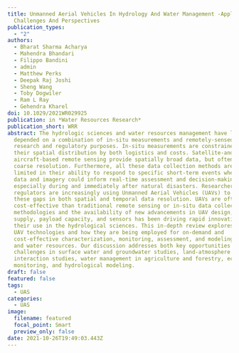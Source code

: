 ```yaml
---
title: Unmanned Aerial Vehicles In Hydrology And Water Management -Applications,
  Challenges And Perspectives
publication_types:
  - "2"
authors:
  - Bharat Sharma Acharya
  - Mahendra Bhandari
  - Filippo Bandini
  - admin
  - Matthew Perks
  - Deepak Raj Joshi
  - Sheng Wang
  - Toby Dogwiler
  - Ram L Ray
  - Gehendra Kharel
doi: 10.1029/2021WR029925
publication: in *Water Resources Research*
publication_short: WRR
abstract: The hydrologic sciences and water resources management have long
  depended on a combination of in-situ measurements and remotely-sensed data for
  research and regulatory purposes. In-situ measurements are constrained in
  their spatial distribution by both logistics and costs. Satellite-and manned
  aircraft-based remote sensing provide spatially broad data, but often of a
  coarse resolution. Furthermore, all these data collection methods are often
  limited in their ability to respond to specific short-term events when the
  data and imagery could inform real-time assessment and decision-making,
  especially during and immediately after natural disasters. Researchers and
  regulators are increasingly using Unmanned Aerial Vehicles (UAVs) to fill
  these gaps in both spatial and temporal data resolution. UAVs are often more
  cost-effective than traditional remote sensing or in-situ data collection
  methodologies and the availability of new advancements in UAV design, power
  supply, payload capacity, and sensors has been driving rapid innovations in
  their use in the hydrological sciences. This in-depth review explores these
  UAV technologies and how they are being employed for on-demand and
  cost-effective characterization, monitoring, assessment, and modeling of soil
  and water resources. Our discussion addresses both key opportunities and
  challenges in surface water and groundwater studies, land-atmosphere
  interaction studies, water management in agriculture and forestry, ecosystem
  monitoring, and hydrological modeling.
draft: false
featured: false
tags:
  - UAS
categories:
  - UAS
image:
  filename: featured
  focal_point: Smart
  preview_only: false
date: 2021-10-26T19:49:03.443Z
---
```

